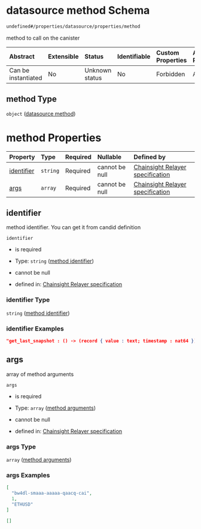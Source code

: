 # datasource method Schema

```txt
undefined#/properties/datasource/properties/method
```

method to call on the canister

| Abstract            | Extensible | Status         | Identifiable | Custom Properties | Additional Properties | Access Restrictions | Defined In                                                      |
| :------------------ | :--------- | :------------- | :----------- | :---------------- | :-------------------- | :------------------ | :-------------------------------------------------------------- |
| Can be instantiated | No         | Unknown status | No           | Forbidden         | Allowed               | none                | [relayer.json\*](../../out/relayer.json "open original schema") |

## method Type

`object` ([datasource method](relayer-properties-datasource-properties-datasource-method.md))

# method Properties

| Property                  | Type     | Required | Nullable       | Defined by                                                                                                                                                                                                |
| :------------------------ | :------- | :------- | :------------- | :-------------------------------------------------------------------------------------------------------------------------------------------------------------------------------------------------------- |
| [identifier](#identifier) | `string` | Required | cannot be null | [Chainsight Relayer specification](relayer-properties-datasource-properties-datasource-method-properties-method-identifier.md "undefined#/properties/datasource/properties/method/properties/identifier") |
| [args](#args)             | `array`  | Required | cannot be null | [Chainsight Relayer specification](relayer-properties-datasource-properties-datasource-method-properties-method-arguments.md "undefined#/properties/datasource/properties/method/properties/args")        |

## identifier

method identifier. You can get it from candid definition

`identifier`

*   is required

*   Type: `string` ([method identifier](relayer-properties-datasource-properties-datasource-method-properties-method-identifier.md))

*   cannot be null

*   defined in: [Chainsight Relayer specification](relayer-properties-datasource-properties-datasource-method-properties-method-identifier.md "undefined#/properties/datasource/properties/method/properties/identifier")

### identifier Type

`string` ([method identifier](relayer-properties-datasource-properties-datasource-method-properties-method-identifier.md))

### identifier Examples

```json
"get_last_snapshot : () -> (record { value : text; timestamp : nat64 })"
```

## args

array of method arguments

`args`

*   is required

*   Type: `array` ([method arguments](relayer-properties-datasource-properties-datasource-method-properties-method-arguments.md))

*   cannot be null

*   defined in: [Chainsight Relayer specification](relayer-properties-datasource-properties-datasource-method-properties-method-arguments.md "undefined#/properties/datasource/properties/method/properties/args")

### args Type

`array` ([method arguments](relayer-properties-datasource-properties-datasource-method-properties-method-arguments.md))

### args Examples

```json
[
  "bw4dl-smaaa-aaaaa-qaacq-cai",
  1,
  "ETHUSD"
]
```

```json
[]
```
